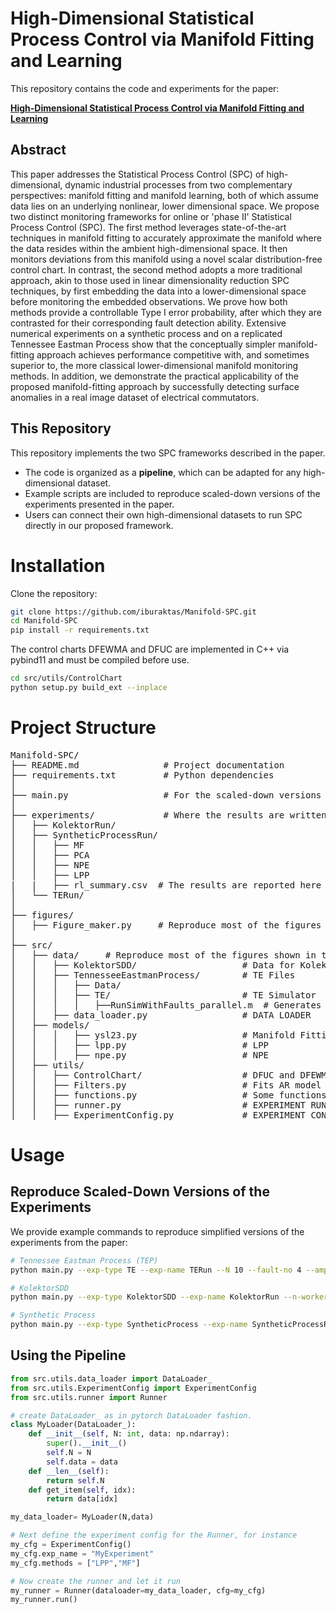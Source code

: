 # High-Dimensional Statistical Process Control via Manifold Fitting and Learning

This repository contains the code and experiments for the paper:

[**High-Dimensional Statistical Process Control via Manifold Fitting and Learning**](https://arxiv.org/abs/xxxx.xxxxx)



## Abstract 

This paper addresses the Statistical Process Control (SPC) of high-dimensional, dynamic industrial processes from two complementary perspectives: manifold fitting and manifold learning, both of which assume data lies on an underlying nonlinear, lower dimensional space. We propose two distinct monitoring frameworks for online or 'phase II' Statistical Process Control (SPC). The first method leverages state-of-the-art techniques in manifold fitting to accurately approximate the manifold where the data resides within the ambient high-dimensional space. It then monitors deviations from this manifold using a novel scalar distribution-free control chart. In contrast, the second method adopts a more traditional approach, akin to those used in linear dimensionality reduction SPC techniques, by first embedding the data into a lower-dimensional space before monitoring the embedded observations. We prove how both methods provide a controllable Type I error probability, after which they are contrasted for their corresponding fault detection ability. Extensive numerical experiments on a synthetic process and on a replicated Tennessee Eastman Process show that the conceptually simpler manifold-fitting approach achieves performance competitive with, and sometimes superior to, the more classical lower-dimensional manifold monitoring methods. In addition, we demonstrate the practical applicability of the proposed manifold-fitting approach by successfully detecting surface anomalies in a real image dataset of electrical commutators.

## This Repository

This repository implements the two SPC frameworks described in the paper.  
- The code is organized as a **pipeline**, which can be adapted for any high-dimensional dataset.  
- Example scripts are included to reproduce scaled-down versions of the experiments presented in the paper.  
- Users can connect their own high-dimensional datasets to run SPC directly in our proposed framework.

# Installation

Clone the repository:

```bash
git clone https://github.com/iburaktas/Manifold-SPC.git
cd Manifold-SPC
pip install -r requirements.txt
```
The control charts DFEWMA and DFUC are implemented in C++ via pybind11 and must be compiled before use.

```bash
cd src/utils/ControlChart
python setup.py build_ext --inplace
```

# Project Structure

<pre>
Manifold-SPC/
├── README.md                # Project documentation
├── requirements.txt         # Python dependencies
│
├── main.py                  # For the scaled-down versions of the experiments
│
├── experiments/             # Where the results are written
│   ├── KolektorRun/
│   ├── SyntheticProcessRun/
│   │   ├── MF
│   │   ├── PCA
│   │   ├── NPE
│   │   ├── LPP
|   |   ├── rl_summary.csv  # The results are reported here
│   └── TERun/
│
├── figures/
│   ├── Figure_maker.py     # Reproduce most of the figures shown in the paper
│
├── src/
│   ├── data/     # Reproduce most of the figures shown in the paper
│   │   ├── KolektorSDD/                    # Data for KolektorSDD
│   │   ├── TennesseeEastmanProcess/        # TE Files
│   │   │   ├── Data/                       
│   │   │   ├── TE/                         # TE Simulator
│   │   │   │   ├──RunSimWithFaults_parallel.m  # Generates TE data from setup.csv file
│   │   ├── data_loader.py                  # DATA LOADER
│   ├── models/
│   │   │   ├── ysl23.py                    # Manifold Fitting Method
│   │   │   ├── lpp.py                      # LPP
│   │   │   ├── npe.py                      # NPE
│   ├── utils/
│   │   ├── ControlChart/                   # DFUC and DFEWMA control charts
│   │   ├── Filters.py                      # Fits AR model
│   │   ├── functions.py                    # Some functions
│   │   ├── runner.py                       # EXPERIMENT RUNNER
│   │   ├── ExperimentConfig.py             # EXPERIMENT CONFIG FOR THE RUNNER
</pre>


# Usage

## Reproduce Scaled-Down Versions of the Experiments

We provide example commands to reproduce simplified versions of the experiments from the paper:

```bash
# Tennessee Eastman Process (TEP)
python main.py --exp-type TE --exp-name TERun --N 10 --fault-no 4 --amplitude 0.1 --n-workers 8

# KolektorSDD
python main.py --exp-type KolektorSDD --exp-name KolektorRun --n-workers 1 --sigma-estimate 0 --alpha 0.005

# Synthetic Process
python main.py --exp-type SyntheticProcess --exp-name SyntheticProcessRun --N 100 --fault-no 4 --amplitude 10
```
## Using the Pipeline

```python
from src.utils.data_loader import DataLoader_
from src.utils.ExperimentConfig import ExperimentConfig
from src.utils.runner import Runner

# create DataLoader_ as in pytorch DataLoader fashion.
class MyLoader(DataLoader_):
    def __init__(self, N: int, data: np.ndarray):
        super().__init__()   
        self.N = N
        self.data = data
    def __len__(self):
        return self.N
    def get_item(self, idx):
        return data[idx]

my_data_loader= MyLoader(N,data)

# Next define the experiment config for the Runner, for instance
my_cfg = ExperimentConfig()
my_cfg.exp_name = "MyExperiment"
my_cfg.methods = ["LPP","MF"]

# Now create the runner and let it run
my_runner = Runner(dataloader=my_data_loader, cfg=my_cfg)
my_runner.run()
```